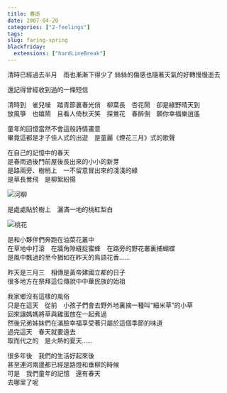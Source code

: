 ```yaml
---
title: 春逝
date: 2007-04-20
categories: ["2-feelings"]
tags: 
slug: faring-spring
blackfriday:
  extensions: ["hardLineBreak"]
---
```


清時已經過去半月　雨也漸漸下得少了
絲絲的傷感也隨著天氣的好轉慢慢逝去

還記得曾經收到過的一條短信  

<pre class="center">
清時到　雀兒噪　踏青節裏春光俏　柳葉長　杏花鬧　卻是綠野晴天到
放風箏　也嬉鬧　且看人倚秋天笑　探鶯花　春醉倒　願你幸福樂逍遙
</pre>

童年的回憶當然不會這般詩情畫意  
畢竟這都是才子佳人式的出遊　是童麗《煙花三月》式的歌聲

在自己的記憶中的春天  
是春雨過後門前屋後長出來的小小的新芽  
是路兩旁、樹梢上　一不留意冒出來的淺淺的綠  
是草長鶯飛　是柳絮紛揚

![河柳](http://blufiles.storage.msn.com/x1pIjpkUX-8gH9dMxsmDKENdUIxrkyqCM_1YXrUGVzUTTe4fDKo7XKm4gY52l8l57g_39osAcPV8kqxQPQmDObIrn7j6xzgYeXPkbXheEeVYjN3SwmaTVSi3A)

是處處貼於樹上　灑滿一地的桃紅梨白

![桃花](http://blufiles.storage.msn.com/x1pIjpkUX-8gH9dMxsmDKENddqZYERypiXTs8M92swNw2JrEnJAR2BDnD4QwkPecqyo6LktJoP1RMue5dW37hBc9z7dNhJn06cHzieG0T5sI0ooCQAobzFMqQ)

是和小夥伴們奔跑在油菜花叢中  
在草地中打滾　在牆角隙縫捉蜜蜂　在路旁的野花叢裏捕蝴蝶  
是風中飄過的至今猶如在昨天的鳥語花香……

昨天是三月三　相傳是黃帝建國立都的日子  
很多地方在祭拜這位傳說中中華民族的始祖

我家鄉沒有這樣的風俗  
只是在這天　從前　小孩子們會去野外地裏摘一種叫“細米草”的小草  
回來讓媽媽將草與雞蛋放在一起煮過  
然後兄弟姊妹們在滿臉幸福享受著只屬於這個季節的味道  
過完這天　春天就要遠去  
取而代之的　是火熱的夏天……

很多年後　我們的生活好起來後  
甚至連河兩邊都已經是路燈和垂柳的時候  
可是　我們童年的記憶　還有春天  
去哪里了呢